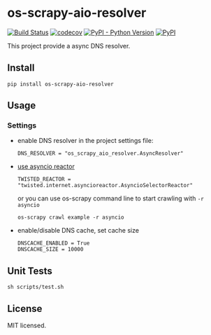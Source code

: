 # os-scrapy-aio-resolver

[![Build Status](https://www.travis-ci.org/cfhamlet/os-scrapy-aio-resolver.svg?branch=master)](https://www.travis-ci.org/cfhamlet/os-scrapy-aio-resolver)
[![codecov](https://codecov.io/gh/cfhamlet/os-scrapy-aio-resolver/branch/master/graph/badge.svg)](https://codecov.io/gh/cfhamlet/os-scrapy-aio-resolver)
[![PyPI - Python Version](https://img.shields.io/pypi/pyversions/os-scrapy-aio-resolver.svg)](https://pypi.python.org/pypi/os-scrapy-aio-resolver)
[![PyPI](https://img.shields.io/pypi/v/os-scrapy-aio-resolver.svg)](https://pypi.python.org/pypi/os-scrapy-aio-resolver)

This project provide a async DNS resolver.

## Install

```
pip install os-scrapy-aio-resolver
```

## Usage

### Settings

* enable DNS resolver in the project settings file:

    ```
    DNS_RESOLVER = "os_scrapy_aio_resolver.AsyncResolver"
    ```

* [use asyncio reactor](https://docs.scrapy.org/en/latest/topics/asyncio.html)

    ```
    TWISTED_REACTOR = "twisted.internet.asyncioreactor.AsyncioSelectorReactor"
    ```

    or you can use os-scrapy command line to start crawling with ``-r asyncio``

    ```
    os-scrapy crawl example -r asyncio
    ```

* enable/disable DNS cache, set cache size

    ```
    DNSCACHE_ENABLED = True
    DNSCACHE_SIZE = 10000
    ```

## Unit Tests

```
sh scripts/test.sh
```

## License

MIT licensed.
